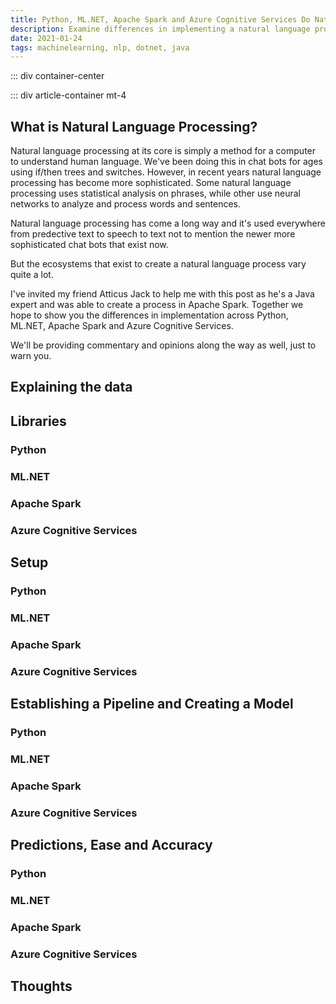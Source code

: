 ```yaml
---
title: Python, ML.NET, Apache Spark and Azure Cognitive Services Do Natural Language Processing
description: Examine differences in implementing a natural language processing pipeline among the various machine learning ecosystems.
date: 2021-01-24
tags: machinelearning, nlp, dotnet, java
---
```


<page-header title="Python, ML.NET, Apache Spark and Azure Cognitive Services Do Natural Language Processing"></page-header>

::: div container-center

<picture-wrapper :legacy="false" file-name="heroes/robotmlnet-yes_tfryby.png" alt-text="The ML.NET logo with a robot face next to it." classes="hero-height-128"></picture-wrapper>

::: div article-container mt-4

## What is Natural Language Processing?

Natural language processing at its core is simply a method for a computer to understand human language. We've been doing this in chat bots for ages using if/then trees and switches. However, in recent years natural language processing has become more sophisticated. Some natural language processing uses statistical analysis on phrases, while other use neural networks to analyze and process words and sentences.

Natural language processing has come a long way and it's used everywhere from predective text to speech to text not to mention the newer more sophisticated chat bots that exist now.

But the ecosystems that exist to create a natural language process vary quite a lot. 

I've invited my friend Atticus Jack to help me with this post as he's a Java expert and was able to create a process in Apache Spark. Together we hope to show you the differences in implementation across Python, ML.NET, Apache Spark and Azure Cognitive Services.

We'll be providing commentary and opinions along the way as well, just to warn you.

## Explaining the data

## Libraries

### Python

### ML.NET

### Apache Spark

### Azure Cognitive Services

## Setup

### Python

### ML.NET

### Apache Spark

### Azure Cognitive Services

## Establishing a Pipeline and Creating a Model

### Python

### ML.NET

### Apache Spark

### Azure Cognitive Services

## Predictions, Ease and Accuracy

### Python

### ML.NET

### Apache Spark

### Azure Cognitive Services

## Thoughts
